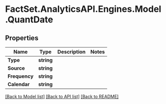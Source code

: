 # FactSet.AnalyticsAPI.Engines.Model.QuantDate

## Properties

Name | Type | Description | Notes
------------ | ------------- | ------------- | -------------
**Type** | **string** |  | 
**Source** | **string** |  | 
**Frequency** | **string** |  | 
**Calendar** | **string** |  | 

[[Back to Model list]](../README.md#documentation-for-models) [[Back to API list]](../README.md#documentation-for-api-endpoints) [[Back to README]](../README.md)

